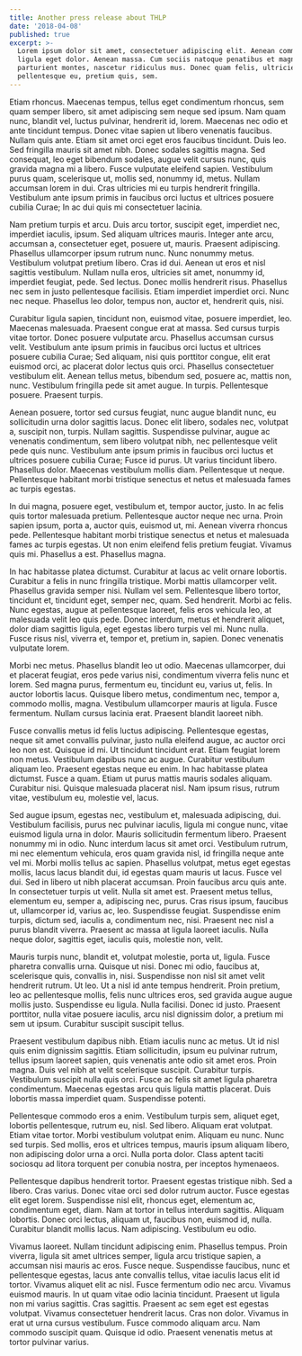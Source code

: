 ```yaml
---
title: Another press release about THLP
date: '2018-04-08'
published: true
excerpt: >-
  Lorem ipsum dolor sit amet, consectetuer adipiscing elit. Aenean commodo
  ligula eget dolor. Aenean massa. Cum sociis natoque penatibus et magnis dis
  parturient montes, nascetur ridiculus mus. Donec quam felis, ultricies nec,
  pellentesque eu, pretium quis, sem.
---
```

Etiam rhoncus. Maecenas tempus, tellus eget condimentum rhoncus, sem quam semper libero, sit amet adipiscing sem neque sed ipsum. Nam quam nunc, blandit vel, luctus pulvinar, hendrerit id, lorem. Maecenas nec odio et ante tincidunt tempus. Donec vitae sapien ut libero venenatis faucibus. Nullam quis ante. Etiam sit amet orci eget eros faucibus tincidunt. Duis leo. Sed fringilla mauris sit amet nibh. Donec sodales sagittis magna. Sed consequat, leo eget bibendum sodales, augue velit cursus nunc, quis gravida magna mi a libero. Fusce vulputate eleifend sapien. Vestibulum purus quam, scelerisque ut, mollis sed, nonummy id, metus. Nullam accumsan lorem in dui. Cras ultricies mi eu turpis hendrerit fringilla. Vestibulum ante ipsum primis in faucibus orci luctus et ultrices posuere cubilia Curae; In ac dui quis mi consectetuer lacinia.

Nam pretium turpis et arcu. Duis arcu tortor, suscipit eget, imperdiet nec, imperdiet iaculis, ipsum. Sed aliquam ultrices mauris. Integer ante arcu, accumsan a, consectetuer eget, posuere ut, mauris. Praesent adipiscing. Phasellus ullamcorper ipsum rutrum nunc. Nunc nonummy metus. Vestibulum volutpat pretium libero. Cras id dui. Aenean ut eros et nisl sagittis vestibulum. Nullam nulla eros, ultricies sit amet, nonummy id, imperdiet feugiat, pede. Sed lectus. Donec mollis hendrerit risus. Phasellus nec sem in justo pellentesque facilisis. Etiam imperdiet imperdiet orci. Nunc nec neque. Phasellus leo dolor, tempus non, auctor et, hendrerit quis, nisi.

Curabitur ligula sapien, tincidunt non, euismod vitae, posuere imperdiet, leo. Maecenas malesuada. Praesent congue erat at massa. Sed cursus turpis vitae tortor. Donec posuere vulputate arcu. Phasellus accumsan cursus velit. Vestibulum ante ipsum primis in faucibus orci luctus et ultrices posuere cubilia Curae; Sed aliquam, nisi quis porttitor congue, elit erat euismod orci, ac placerat dolor lectus quis orci. Phasellus consectetuer vestibulum elit. Aenean tellus metus, bibendum sed, posuere ac, mattis non, nunc. Vestibulum fringilla pede sit amet augue. In turpis. Pellentesque posuere. Praesent turpis.

Aenean posuere, tortor sed cursus feugiat, nunc augue blandit nunc, eu sollicitudin urna dolor sagittis lacus. Donec elit libero, sodales nec, volutpat a, suscipit non, turpis. Nullam sagittis. Suspendisse pulvinar, augue ac venenatis condimentum, sem libero volutpat nibh, nec pellentesque velit pede quis nunc. Vestibulum ante ipsum primis in faucibus orci luctus et ultrices posuere cubilia Curae; Fusce id purus. Ut varius tincidunt libero. Phasellus dolor. Maecenas vestibulum mollis diam. Pellentesque ut neque. Pellentesque habitant morbi tristique senectus et netus et malesuada fames ac turpis egestas.

In dui magna, posuere eget, vestibulum et, tempor auctor, justo. In ac felis quis tortor malesuada pretium. Pellentesque auctor neque nec urna. Proin sapien ipsum, porta a, auctor quis, euismod ut, mi. Aenean viverra rhoncus pede. Pellentesque habitant morbi tristique senectus et netus et malesuada fames ac turpis egestas. Ut non enim eleifend felis pretium feugiat. Vivamus quis mi. Phasellus a est. Phasellus magna.

In hac habitasse platea dictumst. Curabitur at lacus ac velit ornare lobortis. Curabitur a felis in nunc fringilla tristique. Morbi mattis ullamcorper velit. Phasellus gravida semper nisi. Nullam vel sem. Pellentesque libero tortor, tincidunt et, tincidunt eget, semper nec, quam. Sed hendrerit. Morbi ac felis. Nunc egestas, augue at pellentesque laoreet, felis eros vehicula leo, at malesuada velit leo quis pede. Donec interdum, metus et hendrerit aliquet, dolor diam sagittis ligula, eget egestas libero turpis vel mi. Nunc nulla. Fusce risus nisl, viverra et, tempor et, pretium in, sapien. Donec venenatis vulputate lorem.

Morbi nec metus. Phasellus blandit leo ut odio. Maecenas ullamcorper, dui et placerat feugiat, eros pede varius nisi, condimentum viverra felis nunc et lorem. Sed magna purus, fermentum eu, tincidunt eu, varius ut, felis. In auctor lobortis lacus. Quisque libero metus, condimentum nec, tempor a, commodo mollis, magna. Vestibulum ullamcorper mauris at ligula. Fusce fermentum. Nullam cursus lacinia erat. Praesent blandit laoreet nibh.

Fusce convallis metus id felis luctus adipiscing. Pellentesque egestas, neque sit amet convallis pulvinar, justo nulla eleifend augue, ac auctor orci leo non est. Quisque id mi. Ut tincidunt tincidunt erat. Etiam feugiat lorem non metus. Vestibulum dapibus nunc ac augue. Curabitur vestibulum aliquam leo. Praesent egestas neque eu enim. In hac habitasse platea dictumst. Fusce a quam. Etiam ut purus mattis mauris sodales aliquam. Curabitur nisi. Quisque malesuada placerat nisl. Nam ipsum risus, rutrum vitae, vestibulum eu, molestie vel, lacus.

Sed augue ipsum, egestas nec, vestibulum et, malesuada adipiscing, dui. Vestibulum facilisis, purus nec pulvinar iaculis, ligula mi congue nunc, vitae euismod ligula urna in dolor. Mauris sollicitudin fermentum libero. Praesent nonummy mi in odio. Nunc interdum lacus sit amet orci. Vestibulum rutrum, mi nec elementum vehicula, eros quam gravida nisl, id fringilla neque ante vel mi. Morbi mollis tellus ac sapien. Phasellus volutpat, metus eget egestas mollis, lacus lacus blandit dui, id egestas quam mauris ut lacus. Fusce vel dui. Sed in libero ut nibh placerat accumsan. Proin faucibus arcu quis ante. In consectetuer turpis ut velit. Nulla sit amet est. Praesent metus tellus, elementum eu, semper a, adipiscing nec, purus. Cras risus ipsum, faucibus ut, ullamcorper id, varius ac, leo. Suspendisse feugiat. Suspendisse enim turpis, dictum sed, iaculis a, condimentum nec, nisi. Praesent nec nisl a purus blandit viverra. Praesent ac massa at ligula laoreet iaculis. Nulla neque dolor, sagittis eget, iaculis quis, molestie non, velit.

Mauris turpis nunc, blandit et, volutpat molestie, porta ut, ligula. Fusce pharetra convallis urna. Quisque ut nisi. Donec mi odio, faucibus at, scelerisque quis, convallis in, nisi. Suspendisse non nisl sit amet velit hendrerit rutrum. Ut leo. Ut a nisl id ante tempus hendrerit. Proin pretium, leo ac pellentesque mollis, felis nunc ultrices eros, sed gravida augue augue mollis justo. Suspendisse eu ligula. Nulla facilisi. Donec id justo. Praesent porttitor, nulla vitae posuere iaculis, arcu nisl dignissim dolor, a pretium mi sem ut ipsum. Curabitur suscipit suscipit tellus.

Praesent vestibulum dapibus nibh. Etiam iaculis nunc ac metus. Ut id nisl quis enim dignissim sagittis. Etiam sollicitudin, ipsum eu pulvinar rutrum, tellus ipsum laoreet sapien, quis venenatis ante odio sit amet eros. Proin magna. Duis vel nibh at velit scelerisque suscipit. Curabitur turpis. Vestibulum suscipit nulla quis orci. Fusce ac felis sit amet ligula pharetra condimentum. Maecenas egestas arcu quis ligula mattis placerat. Duis lobortis massa imperdiet quam. Suspendisse potenti.

Pellentesque commodo eros a enim. Vestibulum turpis sem, aliquet eget, lobortis pellentesque, rutrum eu, nisl. Sed libero. Aliquam erat volutpat. Etiam vitae tortor. Morbi vestibulum volutpat enim. Aliquam eu nunc. Nunc sed turpis. Sed mollis, eros et ultrices tempus, mauris ipsum aliquam libero, non adipiscing dolor urna a orci. Nulla porta dolor. Class aptent taciti sociosqu ad litora torquent per conubia nostra, per inceptos hymenaeos.

Pellentesque dapibus hendrerit tortor. Praesent egestas tristique nibh. Sed a libero. Cras varius. Donec vitae orci sed dolor rutrum auctor. Fusce egestas elit eget lorem. Suspendisse nisl elit, rhoncus eget, elementum ac, condimentum eget, diam. Nam at tortor in tellus interdum sagittis. Aliquam lobortis. Donec orci lectus, aliquam ut, faucibus non, euismod id, nulla. Curabitur blandit mollis lacus. Nam adipiscing. Vestibulum eu odio.

Vivamus laoreet. Nullam tincidunt adipiscing enim. Phasellus tempus. Proin viverra, ligula sit amet ultrices semper, ligula arcu tristique sapien, a accumsan nisi mauris ac eros. Fusce neque. Suspendisse faucibus, nunc et pellentesque egestas, lacus ante convallis tellus, vitae iaculis lacus elit id tortor. Vivamus aliquet elit ac nisl. Fusce fermentum odio nec arcu. Vivamus euismod mauris. In ut quam vitae odio lacinia tincidunt. Praesent ut ligula non mi varius sagittis. Cras sagittis. Praesent ac sem eget est egestas volutpat. Vivamus consectetuer hendrerit lacus. Cras non dolor. Vivamus in erat ut urna cursus vestibulum. Fusce commodo aliquam arcu. Nam commodo suscipit quam. Quisque id odio. Praesent venenatis metus at tortor pulvinar varius.

